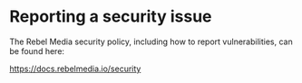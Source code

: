 # Reporting a security issue

The Rebel Media security policy, including how to report vulnerabilities, can be
found here:

<https://docs.rebelmedia.io/security>
